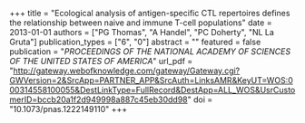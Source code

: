 +++
title = "Ecological analysis of antigen-specific CTL repertoires defines the relationship between naive and immune T-cell populations"
date = 2013-01-01
authors = ["PG Thomas", "A Handel", "PC Doherty", "NL La Gruta"]
publication_types = ["6", "0"]
abstract = ""
featured = false
publication = "*PROCEEDINGS OF THE NATIONAL ACADEMY OF SCIENCES OF THE UNITED STATES OF AMERICA*"
url_pdf = "http://gateway.webofknowledge.com/gateway/Gateway.cgi?GWVersion=2&SrcApp=PARTNER_APP&SrcAuth=LinksAMR&KeyUT=WOS:000314558100055&DestLinkType=FullRecord&DestApp=ALL_WOS&UsrCustomerID=bccb20a1f2d949998a887c45eb30dd98"
doi = "10.1073/pnas.1222149110"
+++

